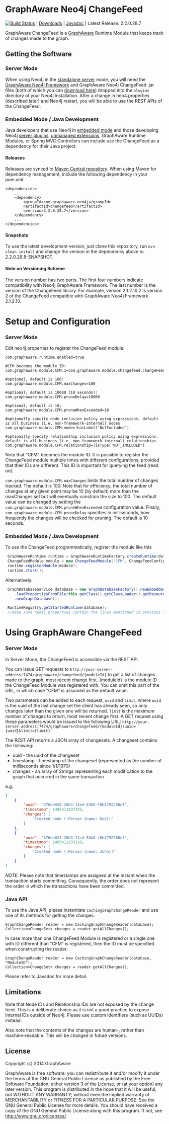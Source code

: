 GraphAware Neo4j ChangeFeed
===========================

[![Build Status](https://travis-ci.org/graphaware/neo4j-changefeed.png)](https://travis-ci.org/graphaware/neo4j-changefeed) | <a href="http://graphaware.com/downloads/" target="_blank">Downloads</a> | <a href="http://graphaware.com/site/changefeed/latest/apidocs/" target="_blank">Javadoc</a> | Latest Release: 2.2.0.28.7

GraphAware ChangeFeed is a [GraphAware](https://github.com/graphaware/neo4j-framework) Runtime Module that keeps track of changes made to the graph.

Getting the Software
--------------------

### Server Mode

When using Neo4j in the <a href="http://docs.neo4j.org/chunked/stable/server-installation.html" target="_blank">standalone server</a> mode,
you will need the <a href="https://github.com/graphaware/neo4j-framework" target="_blank">GraphAware Neo4j Framework</a> and GraphAware Neo4j ChangeFeed .jar files (both of which you can <a href="http://graphaware.com/downloads/" target="_blank">download here</a>) dropped
into the `plugins` directory of your Neo4j installation. After a change in neo4.properties (described later) and Neo4j restart, you will be able to use the REST APIs of the ChangeFeed.

### Embedded Mode / Java Development

Java developers that use Neo4j in <a href="http://docs.neo4j.org/chunked/stable/tutorials-java-embedded.html" target="_blank">embedded mode</a>
and those developing Neo4j <a href="http://docs.neo4j.org/chunked/stable/server-plugins.html" target="_blank">server plugins</a>,
<a href="http://docs.neo4j.org/chunked/stable/server-unmanaged-extensions.html" target="_blank">unmanaged extensions</a>,
GraphAware Runtime Modules, or Spring MVC Controllers can include use the ChangeFeed as a dependency for their Java project.

#### Releases

Releases are synced to <a href="http://search.maven.org/#search%7Cga%7C1%7Ca%3A%22changefeed%22" target="_blank">Maven Central repository</a>. When using Maven for dependency management, include the following dependency in your pom.xml.

    <dependencies>
        ...
        <dependency>
            <groupId>com.graphaware.neo4j</groupId>
            <artifactId>changefeed</artifactId>
            <version>2.2.0.28.7</version>
        </dependency>
        ...
    </dependencies>

#### Snapshots

To use the latest development version, just clone this repository, run `mvn clean install` and change the version in the
dependency above to 2.2.0.28.8-SNAPSHOT.

#### Note on Versioning Scheme

The version number has two parts. The first four numbers indicate compatibility with Neo4j GraphAware Framework.
 The last number is the version of the ChangeFeed library. For example, version 2.1.2.10.2 is version 2 of the ChangeFeed
 compatible with GraphAware Neo4j Framework 2.1.2.10.

Setup and Configuration
=======================

### Server Mode

Edit neo4j.properties to register the ChangeFeed module:

```
com.graphaware.runtime.enabled=true

#CFM becomes the module ID:
com.graphaware.module.CFM.1=com.graphaware.module.changefeed.ChangeFeedModuleBootstrapper

#optional, default is 100:
com.graphaware.module.CFM.maxChanges=100

#optional, default is 10000 (10 seconds):
com.graphaware.module.CFM.pruneDelay=10000

#optional, default is 10;
com.graphaware.module.CFM.pruneWhenExceeded=10

#optionally specify node inclusion policy using expressions, default is all business (i.e. non-framework-internal) nodes
com.graphaware.module.CFM.node=!hasLabel('NotIncluded')

#optionally specify relationship inclusion policy using expressions, default is all business (i.e. non-framework-internal) relationships
com.graphaware.module.CFM.relationship=!isType('NOT_INCLUDED')
```

Note that "CFM" becomes the module ID. It is possible to register the ChangeFeed module multiple times with different
configurations, provided that their IDs are different. This ID is important for querying the feed (read on).

`com.graphaware.module.CFM.maxChanges` limits the total number of changes tracked. The default is 100.
Note that for efficiency, the total number of changes at any given point may be 10 (by default) more than the maxChanges
set but will eventually constrain the size to 100. The default value can be changed by setting the `com.graphaware.module.CFM.pruneWhenExceeded`
configuration value. Finally, `com.graphaware.module.CFM.pruneDelay` specifies in milliseconds, how frequently the changes
 will be checked for pruning. The default is 10 seconds.

### Embedded Mode / Java Development

To use the ChangeFeed programmatically, register the module like this

```java
 GraphAwareRuntime runtime = GraphAwareRuntimeFactory.createRuntime(database);  //where database is an instance of GraphDatabaseService
 ChangeFeedModule module = new ChangeFeedModule("CFM", ChangeFeedConfiguration.defaultConfiguration(), database);
 runtime.registerModule(module);
 runtime.start();
```

Alternatively:
```java
 GraphDatabaseService database = new GraphDatabaseFactory().newEmbeddedDatabaseBuilder(pathToDb)
    .loadPropertiesFromFile(this.getClass().getClassLoader().getResource("neo4j.properties").getPath())
    .newGraphDatabase();

 RuntimeRegistry.getStartedRuntime(database);
 //make sure neo4j.properties contain the lines mentioned in previous section
```

Using GraphAware ChangeFeed
===========================

### Server Mode

In Server Mode, the ChangeFeed is accessible via the REST API.

You can issue GET requests to `http://your-server-address:7474/graphaware/changefeed/{moduleId}` to get a list of changes
made to the graph, most recent change first. {moduleId} is the module ID the ChangeFeed Module was registered with. You
can omit this part of the URL, in which case "CFM" is assumed as the default value.

 Two parameters can be added to each request, `uuid` and `limit`, where `uuid` is the uuid of the last change set the client
 has already seen, so only changes later than the given one will be returned. `limit` is the maximum
 number of changes to return, most recent change first. A GET request using these parameters would be issued to the following
 URL: `http://your-server-address:7474/graphaware/changefeed/{moduleId}?uuid={uuid}&limit={limit}`

The REST API returns a JSON array of changesets. A changeset contains the following:

* uuid - the uuid of the changeset
* timestamp - timestamp of the changeset (represented as the number of milliseconds since 1/1/1970)
* changes - an array of Strings representing each modification to the graph that occurred in the same transaction

e.g.
```json
[
    {
        "uuid": "376de020-20b3-11e4-83b0-f0b4792288ef",
        "timestamp": 1405411937335,
        "changes": [
            "Created node (:Person {name: Doe})"
        ]
    },
    {
        "uuid": "376de021-20b3-11e4-83b0-f0b4792288ef",
        "timestamp": 1405411933210,
        "changes": [
            "Created node (:Person {name: John})"
        ]
    }
]
```

*NOTE*: Please note that timestamps are assigned at the instant when the transaction starts committing.
Consequently, the order does not represent the order in which the transactions have been committed. 

### Java API

To use the Java API, please instantiate `CachingGraphChangeReader` and use one of its methods for getting the changes.

```
GraphChangeReader reader = new CachingGraphChangeReader(database);
Collection<ChangeSet> changes = reader.getAllChanges();
```

In case more than one ChangeFeed Module is registered or a single one with ID different than "CFM" is registered, then
the ID must be specified when constructing the reader.

```
GraphChangeReader reader = new CachingGraphChangeReader(database, "ModuleID");
Collection<ChangeSet> changes = reader.getAllChanges();
```

Please refer to Javadoc for more detail.

Limitations
-----------

Note that Node IDs and Relationship IDs are not exposed by the change feed. This is a deliberate choice as it is not a
good practice to expose internal IDs outside of Neo4j. Please use custom identifiers (such as UUIDs) instead.

Also note that the contents of the changes are human-, rather than machine-readable. This will be changed in future
versions.

License
-------

Copyright (c) 2014 GraphAware

GraphAware is free software: you can redistribute it and/or modify it under the terms of the GNU General Public License
as published by the Free Software Foundation, either version 3 of the License, or (at your option) any later version.
This program is distributed in the hope that it will be useful, but WITHOUT ANY WARRANTY; without even the implied
warranty of MERCHANTABILITY or FITNESS FOR A PARTICULAR PURPOSE. See the GNU General Public License for more details.
You should have received a copy of the GNU General Public License along with this program.
If not, see <http://www.gnu.org/licenses/>.
